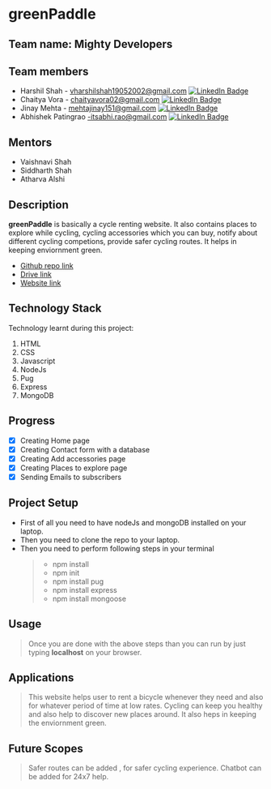# greenPaddle
## Team name: Mighty Developers
## Team members
* Harshil Shah - vharshilshah19052002@gmail.com [![LinkedIn Badge](https://img.shields.io/badge/LinkedIn-Profile-informational?style=flat&logo=linkedin&logoColor=white&color=0D76A8)](https://www.linkedin.com/in/harshil-shah-6776a221b)
* Chaitya Vora - chaityavora02@gmail.com [![LinkedIn Badge](https://img.shields.io/badge/LinkedIn-Profile-informational?style=flat&logo=linkedin&logoColor=white&color=0D76A8)](https://www.linkedin.com/in/chaitya-vora-90693b202)
* Jinay Mehta - mehtajinay151@gmail.com [![LinkedIn Badge](https://img.shields.io/badge/LinkedIn-Profile-informational?style=flat&logo=linkedin&logoColor=white&color=0D76A8)](https://www.linkedin.com/in/jinay-mehta-584590216)
*  Abhishek Patingrao -itsabhi.rao@gmail.com [![LinkedIn Badge](https://img.shields.io/badge/LinkedIn-Profile-informational?style=flat&logo=linkedin&logoColor=white&color=0D76A8)](https://www.linkedin.com/in/abhishekpatingrao/)

## Mentors
* Vaishnavi Shah
* Siddharth Shah
* Atharva Alshi
## Description
**greenPaddle** is basically a cycle renting website. It also contains places to explore while cycling, cycling accessories which you can buy, notify about different cycling competions, provide safer cycling routes. It helps in keeping enviornment green.
* [Github repo link](https://github.com/harshilshah99/greenPaddle.git)
* [Drive link](https://drive.google.com/drive/folders/1K0E1go9V3sBLNMMyghJflSrspOY1ZSlf?usp=sharing)
* [Website link](https://green-paddle.000webhostapp.com/)
## Technology Stack
Technology learnt during this project:
1. HTML
2. CSS
3. Javascript
4. NodeJs
5. Pug
6. Express
7. MongoDB
## Progress
- [x] Creating Home page
- [x] Creating Contact form with a database
- [x] Creating Add accessories page
- [x] Creating Places to explore page
- [x] Sending Emails to subscribers
## Project Setup
* First of all you need to have nodeJs and mongoDB installed on your laptop.
* Then you need to clone the repo to your laptop.
* Then you need to perform following steps in your terminal
  > * npm install
  > * npm init
  > * npm install pug
  > * npm install express
  > * npm install mongoose
## Usage 
  > Once you are done with the above steps than you can run by just typing **localhost** on your browser.
## Applications 
  > This website helps user to rent a bicycle whenever they need and also for whatever period of time at low rates. Cycling can keep you healthy and also help to discover new places around. It also heps in keeping the enviornment green.
## Future Scopes 
  > Safer routes can be added , for safer cycling experience. Chatbot can be added for 24x7 help.
